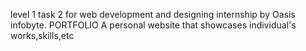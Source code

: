 level 1 task 2 for web development and designing internship by Oasis infobyte.
PORTFOLIO
A personal website that showcases individual's works,skills,etc

